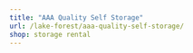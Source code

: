 ```yaml
---
title: "AAA Quality Self Storage"
url: /lake-forest/aaa-quality-self-storage/
shop: storage rental
---
```

